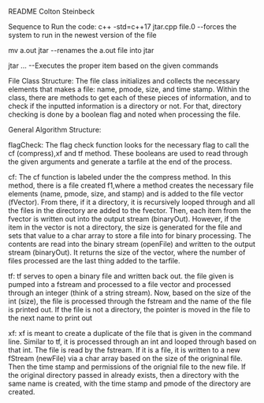README
Colton Steinbeck


Sequence to Run the code:
c++ -std=c++17 jtar.cpp file.0 --forces the system to run in the newest version of the file

mv a.out jtar --renames the a.out file into jtar

jtar ... --Executes the proper item based on the given commands


File Class Structure:
The file class initializes and collects the necessary elements that makes a file: name, pmode, size, and time stamp. Within the class, there are methods to get each of these pieces of information, and to check if the inputted information is a directory or not. For that, directory checking is done by a boolean flag and noted when processing the file. 

General Algorithm Structure:

flagCheck: The flag check function looks for the necessary flag to call the cf (compress),xf and tf method. These booleans are used to read through the given arguments and generate a tarfile at the end of the process. 

cf: The cf function is labeled under the the compress method. In this method, there is a file created f1,where a method creates the necessary file elements (name, pmode, size, and stamp) and is added to the file vector (fVector). From there, if it a directory, it is recursively looped through and all the files in the directory are added to the fvector. Then, each item from the fvector is written out into the output stream (binaryOut). However, if the item in the vector is not a directory, the size is generated for the file and sets that value to a char array to store a file into for binary processing. The contents are read into the binary stream (openFile) and written to the output stream  (binaryOut). It returns the size of the vector, where the number of files processed are the last thing added to the tarfile.

tf: tf serves to open a binary file and written back out. the file given is pumped into a fstream and processed to a file vector and processed through an integer (think of a string stream). Now, based on the size of the int (size), the file is processed through the fstream and the name of the file is printed out. If the file is not a directory, the pointer is moved in the file to the next name to print out


xf: xf is meant to create a duplicate of the file that is given in the command line. Similar to tf, it is processed through an int and looped through based on that int. The file is read by the fstream. If it is a file, it is written to a new fStream (newFile) via a char array based on the size of the origninal file. Then the time stamp and permissions of the orignial file to the new file. If the original directory passed in already exists, then a directory with the same name is created, with the time stamp and pmode of the directory are created.